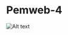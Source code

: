# Pemweb-4

<img src="kaamibb/Pemweb-4/Tugas-PHP/Desain Web.png" alt="Alt text" title="Optional title">
